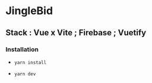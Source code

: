 # JingleBid

## Stack : Vue x Vite ; Firebase ; Vuetify


### Installation

- ``yarn install``

- ``yarn dev``
